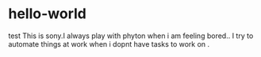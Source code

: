 # hello-world
test
This is sony.I always play with phyton when i am feeling bored.. I try to automate things at work when i dopnt have tasks to work on .
